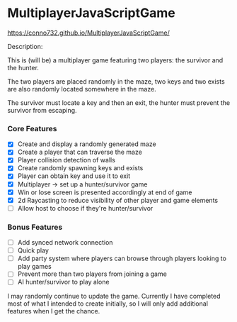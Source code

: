 # MultiplayerJavaScriptGame

https://conno732.github.io/MultiplayerJavaScriptGame/


Description:

This is (will be) a multiplayer game featuring two players: the survivor and the hunter.

The two players are placed randomly in the maze, two keys and two exists are also randomly located somewhere in the maze.

The survivor must locate a key and then an exit, the hunter must prevent the survivor from escaping.

### Core Features
- [x] Create and display a randomly generated maze
- [x] Create a player that can traverse the maze
- [x] Player collision detection of walls
- [x] Create randomly spawning keys and exists
- [x] Player can obtain key and use it to exit
- [x] Multiplayer -> set up a hunter/survivor game
- [X] Win or lose screen is presented accordingly at end of game
- [x] 2d Raycasting to reduce visibility of other player and game elements
- [ ] Allow host to choose if they're hunter/survivor
### Bonus Features
- [ ] Add synced network connection
- [ ] Quick play
- [ ] Add party system where players can browse through players looking to play games
- [ ] Prevent more than two players from joining a game
- [ ] AI hunter/survivor to play alone

I may randomly continue to update the game. Currently I have completed most of what I intended to create initially, so I will only add additional features when I get the chance.
